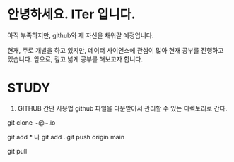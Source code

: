 # 안녕하세요. ITer 입니다.
아직 부족하지만, github와 제 자신을 채워갈 예정입니다.

현재, 주로 개발을 하고 있지만, 데이터 사이언스에 관심이 많아 현재 공부를 진행하고 있습니다.
앞으로, 깊고 넓게 공부를 해보고자 합니다.

# STUDY
1. GITHUB 간단 사용법
github 파일을 다운받아서 관리할 수 있는 디렉토리로 간다.


git clone ~@~.io


git add * 나 git add .
git push origin main

git pull
